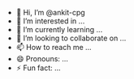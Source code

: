- 👋 Hi, I’m @ankit-cpg
- 👀 I’m interested in ...
- 🌱 I’m currently learning ...
- 💞️ I’m looking to collaborate on ...
- 📫 How to reach me ...
- 😄 Pronouns: ...
- ⚡ Fun fact: ...

<!---
ankit-cpg/ankit-cpg is a ✨ special ✨ repository because its `README.md` (this file) appears on your GitHub profile.
You can click the Preview link to take a look at your changes.
--->
